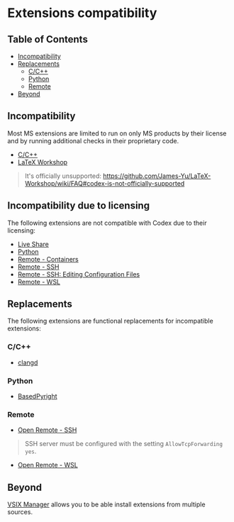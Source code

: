 <!-- order: 0 -->

# Extensions compatibility

## Table of Contents

- [Incompatibility](#incompatibility)
- [Replacements](#replacements)
  - [C/C++](#cc)
  - [Python](#python)
  - [Remote](#remote)
- [Beyond](#beyond)

## Incompatibility

Most MS extensions are limited to run on only MS products by their license and by running additional checks in their proprietary code.

- [C/C++](https://marketplace.visualstudio.com/items?itemName=ms-vscode.cpptools)
- [LaTeX Workshop](https://marketplace.visualstudio.com/items?itemName=James-Yu.latex-workshop)
> It's officially unsupported: https://github.com/James-Yu/LaTeX-Workshop/wiki/FAQ#codex-is-not-officially-supported

## Incompatibility due to licensing

The following extensions are not compatible with Codex due to their licensing:

- [Live Share](https://marketplace.visualstudio.com/items?itemName=MS-vsliveshare.vsliveshare)
- [Python](https://marketplace.visualstudio.com/items?itemName=ms-python.python)
- [Remote - Containers](https://marketplace.visualstudio.com/items?itemName=ms-vscode-remote.remote-containers)
- [Remote - SSH](https://marketplace.visualstudio.com/items?itemName=ms-vscode-remote.remote-ssh)
- [Remote - SSH: Editing Configuration Files](https://marketplace.visualstudio.com/items?itemName=ms-vscode-remote.remote-ssh-edit)
- [Remote - WSL](https://marketplace.visualstudio.com/items?itemName=ms-vscode-remote.remote-wsl)

## Replacements

The following extensions are functional replacements for incompatible extensions:

### C/C++

- [clangd](https://open-vsx.org/extension/llvm-vs-code-extensions/vscode-clangd)

### Python

- [BasedPyright](https://open-vsx.org/extension/detachhead/basedpyright)

### Remote

- [Open Remote - SSH](https://open-vsx.org/extension/jeanp413/open-remote-ssh)
> SSH server must be configured with the setting `AllowTcpForwarding yes`.
- [Open Remote - WSL](https://open-vsx.org/extension/jeanp413/open-remote-wsl)

## Beyond

[VSIX Manager](https://github.com/zokugun/vscode-vsix-manager) allows you to be able install extensions from multiple sources.
